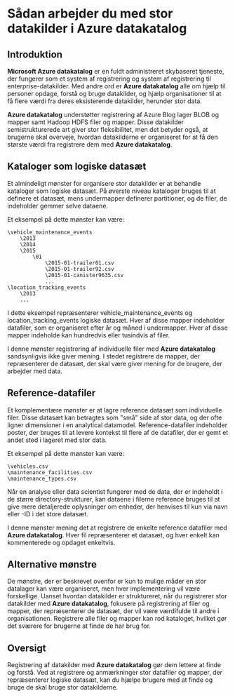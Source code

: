 <properties
   pageTitle="Sådan arbejder du med 'big data' datakilder | Microsoft Azure"
   description="Vejledning til artikel fremhæve mønstre for Azure datakatalog med 'big data' datakilder, herunder Azure Blob-lager, Azure Data sø og Hadoop HDFS."
   services="data-catalog"
   documentationCenter=""
   authors="steelanddata"
   manager="NA"
   editor=""
   tags=""/>
<tags
   ms.service="data-catalog"
   ms.devlang="NA"
   ms.topic="article"
   ms.tgt_pltfrm="NA"
   ms.workload="data-catalog"
   ms.date="10/04/2016"
   ms.author="maroche"/>


# <a name="how-to-work-with-big-data-sources-in-azure-data-catalog"></a>Sådan arbejder du med stor datakilder i Azure datakatalog

## <a name="introduction"></a>Introduktion
**Microsoft Azure datakatalog** er en fuldt administreret skybaseret tjeneste, der fungerer som et system af registrering og system af registrering til enterprise-datakilder. Med andre ord er **Azure datakatalog** alle om hjælp til personer opdage, forstå og bruge datakilder, og hjælp organisationer til at få flere værdi fra deres eksisterende datakilder, herunder stor data.

**Azure datakatalog** understøtter registrering af Azure Blog lager BLOB og mapper samt Hadoop HDFS filer og mapper. Disse datakilder semistrukturerede art giver stor fleksibilitet, men det betyder også, at brugerne skal overveje, hvordan datakilderne er organiseret for at få den største værdi fra registrere dem med **Azure datakatalog**.

## <a name="directories-as-logical-data-sets"></a>Kataloger som logiske datasæt

Et almindeligt mønster for organisere stor datakilder er at behandle kataloger som logiske datasæt. På øverste niveau kataloger bruges til at definere et datasæt, mens undermapper definerer partitioner, og de filer, de indeholder gemmer selve dataene.

Et eksempel på dette mønster kan være:

    \vehicle_maintenance_events
        \2013
        \2014
        \2015
            \01
                \2015-01-trailer01.csv
                \2015-01-trailer92.csv
                \2015-01-canister9635.csv
                ...
    \location_tracking_events
        \2013
        ...

I dette eksempel repræsenterer vehicle_maintenance_events og location_tracking_events logiske datasæt. Hver af disse mapper indeholder datafiler, som er organiseret efter år og måned i undermapper. Hver af disse mapper indeholde kan hundredvis eller tusindvis af filer.

I denne mønster registrering af individuelle filer med **Azure datakatalog** sandsynligvis ikke giver mening. I stedet registrere de mapper, der repræsenterer de datasæt, der skal være giver mening for de brugere, der arbejder med data.

## <a name="reference-data-files"></a>Reference-datafiler

Et komplementære mønster er at lagre reference datasæt som individuelle filer. Disse datasæt kan betragtes som "små" side af stor data, og der ofte ligner dimensioner i en analytical datamodel. Reference-datafiler indeholder poster, der bruges til at levere kontekst til flere af de datafiler, der er gemt et andet sted i lageret med stor data.

Et eksempel på dette mønster kan være:

    \vehicles.csv
    \maintenance_facilities.csv
    \maintenance_types.csv

Når en analyse eller data scientist fungerer med de data, der er indeholdt i de større directory-strukturer, kan dataene i filerne reference bruges til at give mere detaljerede oplysninger om enheder, der henvises til kun via navn eller -ID i det store datasæt.

I denne mønster mening det at registrere de enkelte reference datafiler med **Azure datakatalog**. Hver fil repræsenterer et datasæt, og hver enkelt kan kommenterede og opdaget enkeltvis.

## <a name="alternate-patterns"></a>Alternative mønstre

De mønstre, der er beskrevet ovenfor er kun to mulige måder en stor datalager kan være organiseret, men hver implementering vil være forskellige. Uanset hvordan datakilder er struktureret, når du registrerer stor datakilder med **Azure datakatalog**, fokusere på registrering af filer og mapper, der repræsenterer de datasæt, der vil være værdifulde til andre i organisationen. Registrere alle filer og mapper kan rod kataloget, hvilket gør det sværere for brugerne at finde de har brug for.

## <a name="summary"></a>Oversigt
Registrering af datakilder med **Azure datakatalog** gør dem lettere at finde og forstå. Ved at registrere og anmærkninger stor datafiler og mapper, der repræsenterer logiske datasæt, kan du hjælpe brugere med at finde og bruge de skal bruge stor datakilderne.
